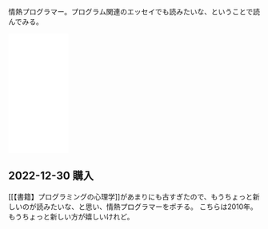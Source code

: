 情熱プログラマー。プログラム関連のエッセイでも読みたいな、ということで読んでみる。

<iframe sandbox="allow-popups allow-scripts allow-modals allow-forms allow-same-origin" style="width:120px;height:240px;" marginwidth="0" marginheight="0" scrolling="no" frameborder="0" src="//rcm-fe.amazon-adsystem.com/e/cm?lt1=_blank&bc1=000000&IS2=1&bg1=FFFFFF&fc1=000000&lc1=0000FF&t=karino203-22&language=ja_JP&o=9&p=8&l=as4&m=amazon&f=ifr&ref=as_ss_li_til&asins=B01IGW5MQ0&linkId=7191c870949668d0703ca1b4935b5490"></iframe>

## 2022-12-30 購入 

[[【書籍】プログラミングの心理学]]があまりにも古すぎたので、もうちょっと新しいのが読みたいな、と思い、情熱プログラマーをポチる。
こちらは2010年。もうちょっと新しい方が嬉しいけれど。